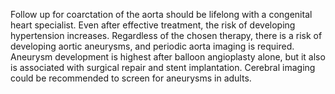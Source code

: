 Follow up for coarctation of the aorta should be lifelong with a congenital heart specialist. Even after effective treatment, the risk of developing hypertension increases. Regardless of the chosen therapy, there is a risk of developing aortic aneurysms, and periodic aorta imaging is required. Aneurysm development is highest after balloon angioplasty alone, but it also is associated with surgical repair and stent implantation. Cerebral imaging could be recommended to screen for aneurysms in adults.